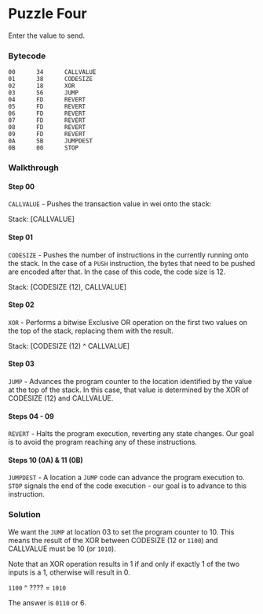 # Puzzle Four

Enter the value to send.

### Bytecode

```
00      34      CALLVALUE
01      38      CODESIZE
02      18      XOR
03      56      JUMP
04      FD      REVERT
05      FD      REVERT
06      FD      REVERT
07      FD      REVERT
08      FD      REVERT
09      FD      REVERT
0A      5B      JUMPDEST
0B      00      STOP
```

### Walkthrough

#### Step 00

`CALLVALUE` - Pushes the transaction value in wei onto the stack:

Stack: \[CALLVALUE]

#### Step 01

`CODESIZE` - Pushes the number of instructions in the currently running onto the stack. In the case of a `PUSH` instruction, the bytes that need to be pushed are encoded after that. In the case of this code, the code size is 12.

Stack: \[CODESIZE (12), CALLVALUE]

#### Step 02

`XOR` - Performs a bitwise Exclusive OR operation on the first two values on the top of the stack, replacing them with the result.

Stack: \[CODESIZE (12) ^ CALLVALUE]

#### Step 03

`JUMP` - Advances the program counter to the location identified by the value at the top of the stack. In this case, that value is determined by the XOR of CODESIZE (12) and CALLVALUE.

#### Steps 04 - 09

`REVERT` - Halts the program execution, reverting any state changes. Our goal is to avoid the program reaching any of these instructions.

#### Steps 10 (0A) & 11 (0B)

`JUMPDEST` - A location a `JUMP` code can advance the program execution to. `STOP` signals the end of the code execution - our goal is to advance to this instruction.

### Solution

We want the `JUMP` at location 03 to set the program counter to 10. This means the result of the XOR between CODESIZE (12 or `1100`) and CALLVALUE must be 10 (or `1010`).

Note that an XOR operation results in 1 if and only if exactly 1 of the two inputs is a 1, otherwise will result in 0.

`1100` ^ ???? = `1010`

The answer is `0110` or 6.
